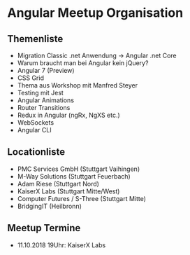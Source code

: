 # Angular Meetup Organisation

## Themenliste
- Migration Classic .net Anwendung -> Angular .net Core
- Warum braucht man bei Angular kein jQuery?
- Angular 7 (Preview)
- CSS Grid
- Thema aus Workshop mit Manfred Steyer
- Testing mit Jest
- Angular Animations
- Router Transitions
- Redux in Angular (ngRx, NgXS etc.)
- WebSockets
- Angular CLI

## Locationliste
- PMC Services GmbH (Stuttgart Vaihingen)
- M-Way Solutions (Stuttgart Feuerbach)
- Adam Riese (Stuttgart Nord)
- KaiserX Labs (Stuttgart Mitte/West)
- Computer Futures / S-Three (Stuttgart Mitte)
- BridgingIT (Heilbronn)

## Meetup Termine
- 11.10.2018 19Uhr: KaiserX Labs
